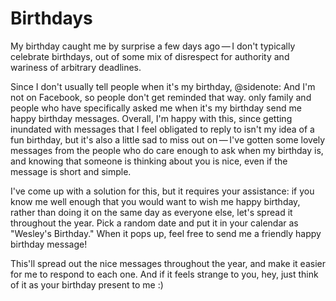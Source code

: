 # Birthdays

My birthday caught me by surprise a few days ago — I don't typically celebrate birthdays, out of some mix of disrespect for authority and wariness of arbitrary deadlines.

Since I don't usually tell people when it's my birthday,
@sidenote: And I'm not on Facebook, so people don't get reminded that way.
only family and people who have specifically asked me when it's my birthday send me happy birthday messages. Overall, I'm happy with this, since getting inundated with messages that I feel obligated to reply to isn't my idea of a fun birthday, but it's also a little sad to miss out on — I've gotten some lovely messages from the people who do care enough to ask when my birthday is, and knowing that someone is thinking about you is nice, even if the message is short and simple.

I've come up with a solution for this, but it requires your assistance: if you know me well enough that you would want to wish me happy birthday, rather than doing it on the same day as everyone else, let's spread it throughout the year. Pick a random date<span id="randomdate"></span> and put it in your calendar as "Wesley's Birthday." When it pops up, feel free to send me a friendly happy birthday message!

This'll spread out the nice messages throughout the year, and make it easier for me to respond to each one. And if it feels strange to you, hey, just think of it as your birthday present to me :)

<script>
function getRandomInt(min, max) {
    min = Math.ceil(min);
    max = Math.floor(max);
    return Math.floor(Math.random() * (max - min + 1)) + min;
}

let month_length = {
	1: 31,
	2: 29,
	3: 31,
	4: 30,
	5: 31,
	6: 30,
	7: 31,
	8: 31,
	9: 30,
	10: 31,
	11: 30,
	12: 31,
};

let month_name = {
	1: "January",
	2: "February",
	3: "March",
	4: "April",
	5: "May",
	6: "June",
	7: "July",
	8: "August",
	9: "September",
	10: "October",
	11: "November",
	12: "December",
};

function ordinal(num){		
    var mod1 = num%100;
    var mod2 = num%10;
    
    if ((mod1-mod2) == 10) {
        return "th";
    } else {
        switch(mod2) {
            case 1:
                return "st";
            case 2:
                return "nd";
            case 3:
                return "rd";
            default:
                return "th";
        }
    }
}

function getBirthday() {
	do {
		month = getRandomInt(1, 12);
		day = getRandomInt(1, month_length[month]);
	} while (month == 2 && day == 29 && getRandomInt(1,4) != 1);
	return month_name[month] + " " + day + ordinal(day);
}

let birthday = localStorage.getItem("birthday");
if (birthday == null) {
	birthday = getBirthday();
	localStorage.setItem("birthday", birthday);
} 

document.getElementById("randomdate").innerText = " (for instance, " + birthday + ")"
</script>
